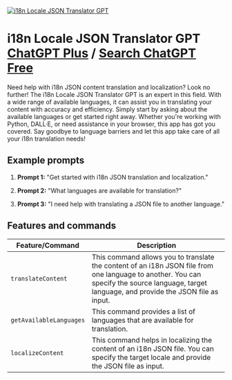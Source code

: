 
[![i18n Locale JSON Translator GPT](https://files.oaiusercontent.com/file-zbCKBXHCNPVK5LdLMr8pkfSs?se=2123-10-17T13%3A42%3A13Z&sp=r&sv=2021-08-06&sr=b&rscc=max-age%3D31536000%2C%20immutable&rscd=attachment%3B%20filename%3Dc02c0b9f-9db4-48e1-b52c-502f0148204f.webp&sig=OKlnW5yhaUffOda5ZzQFmsB6cL74vfq/jGhO4dtFD34%3D)](https://chat.openai.com/g/g-EYZToa8kZ-i18n-locale-json-translator-gpt)

# i18n Locale JSON Translator GPT [ChatGPT Plus](https://chat.openai.com/g/g-EYZToa8kZ-i18n-locale-json-translator-gpt) / [Search ChatGPT Free](https://gptcall.net/index.html#/?search=i18n%20Locale%20JSON%20Translator%20GPT)

Need help with i18n JSON content translation and localization? Look no further! The i18n Locale JSON Translator GPT is an expert in this field. With a wide range of available languages, it can assist you in translating your content with accuracy and efficiency. Simply start by asking about the available languages or get started right away. Whether you're working with Python, DALL·E, or need assistance in your browser, this app has got you covered. Say goodbye to language barriers and let this app take care of all your i18n translation needs!

## Example prompts

1. **Prompt 1:** "Get started with i18n JSON translation and localization."

2. **Prompt 2:** "What languages are available for translation?"

3. **Prompt 3:** "I need help with translating a JSON file to another language."

## Features and commands

| Feature/Command | Description |
| --- | --- |
| `translateContent` | This command allows you to translate the content of an i18n JSON file from one language to another. You can specify the source language, target language, and provide the JSON file as input. |
| `getAvailableLanguages` | This command provides a list of languages that are available for translation. |
| `localizeContent` | This command helps in localizing the content of an i18n JSON file. You can specify the target locale and provide the JSON file as input. |

```


